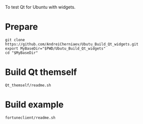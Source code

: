 To test Qt for Ubuntu with widgets.

# Prepare
```
git clone https://github.com/AndreiCherniaev/Ubutu_Build_Qt_widgets.git
export MyBaseDir="$PWD/Ubutu_Build_Qt_widgets"
cd "$MyBaseDir"
```

# Build Qt themself
```
Qt_themself/readme.sh
```

# Build example
```
fortuneclient/readme.sh
```
